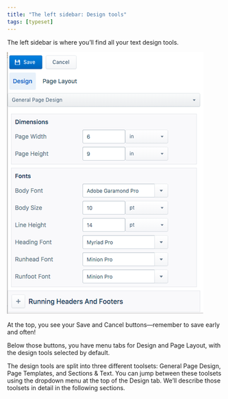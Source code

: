 ```yaml
---
title: "The left sidebar: Design tools"
tags: [typeset]
---
```

 
<html><body><section data-type="chapter" class="hsecchapter" data-hederis-type="hsecchapter" id="typeset-left-sidebar" data-pi-attrs="id: typeset-left-sidebar; data-tags: typeset;" role="doc-chapter" data-tags="typeset" data-author-name=" " data-book-title=" " title="The left sidebar: Design tools"><p class="hblkp" data-hederis-type="hblkp" id="pQskK7xQF">The left sidebar is where you&#8217;ll find all your text design tools. </p><img data-hederis-type="hblkimg" class="hblkimg" id="pjcGNBI96" src="/images/leftsidebar.png" data-img-src="/images/leftsidebar.png"/><p class="hblkp" data-hederis-type="hblkp" id="pdv7xyBWo">At the top, you see your Save and Cancel buttons&#8212;remember to save early and often!</p><p class="hblkp" data-hederis-type="hblkp" id="pyk6CDepI">Below those buttons, you have menu tabs for Design and Page Layout, with the design tools selected by default.</p><p class="hblkp" data-hederis-type="hblkp" id="pfALDs5gv">The design tools are split into three different toolsets: General Page Design, Page Templates, and Sections &amp; Text. You can jump between these toolsets using the dropdown menu at the top of the Design tab. We&#8217;ll describe those toolsets in detail in the following sections.</p></section></body></html>
